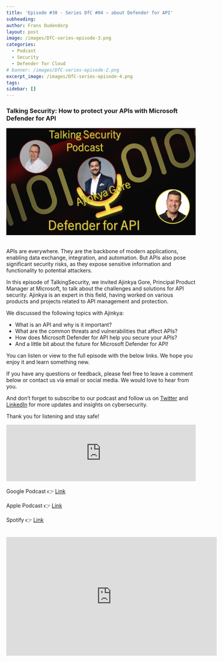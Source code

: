 ```yaml
---
title: 'Episode #30 - Series DfC #04 – about Defender for API'
subheading: 
author: Frans Oudendorp
layout: post
image: /images/DfC-series-episode-3.png
categories:
  - Podcast
  - Security
  - Defender for Cloud
# banner: /images/DfC-series-episode-2.png
excerpt_image: /images/DfC-series-episode-4.png
tags: 
sidebar: []
---
```


### Talking Security: How to protect your APIs with Microsoft Defender for API

<div>
  <img width="600" src="/images/DfC-series-episode-4.png" >
</div> <br>

APIs are everywhere. They are the backbone of modern applications, enabling data exchange, integration, and automation. But APIs also pose significant security risks, as they expose sensitive information and functionality to potential attackers.

In this episode of TalkingSecurity, we invited Ajinkya Gore, Principal Product Manager at Microsoft, to talk about the challenges and solutions for API security. Ajinkya is an expert in this field, having worked on various products and projects related to API management and protection.

We discussed the following topics with Ajinkya:
* What is an API and why is it important?
* What are the common threats and vulnerabilities that affect APIs?
* How does Microsoft Defender for API help you secure your APIs?
* And a little bit about the future for Microsoft Defender for API!

You can listen or view to the full episode with the below links. We hope you enjoy it and learn something new.

If you have any questions or feedback, please feel free to leave a comment below or contact us via email or social media. We would love to hear from you.

And don’t forget to subscribe to our podcast and follow us on [Twitter][twitter] and [LinkedIn][linkedin] for more updates and insights on cybersecurity.

Thank you for listening and stay safe!


<iframe src="https://player.rss.com/talking-security/1155868" style="width: 100%" title="Talking Security - for news about items related to Microsoft Security" frameborder="0" allow="accelerometer; autoplay; clipboard-write; encrypted-media; gyroscope; picture-in-picture" allowfullscreen><a href="https://rss.com/podcasts/talking-security/1155868/">#30- DfC series - Defender for API</a></iframe>
<br>

Google Podcast 👉 [Link][google-podcast]

Apple Podcast 👉 [Link][apple-podcast]

Spotify 👉 [Link][spotify]

<br>
<center>
<iframe width="560" height="315" src="https://www.youtube.com/embed/QxE1IjnYg1I?si=dCTfgBwx8ZQRlnKe" title="YouTube video player" frameborder="0" allow="accelerometer; autoplay; clipboard-write; encrypted-media; gyroscope; picture-in-picture; web-share" allowfullscreen></iframe>
</center>
<br>





[spotify]: https://open.spotify.com/episode/34XmMCiKFjNckByKlCxJNp
[apple-podcast]: https://podcasts.apple.com/us/podcast/30-dfc-series-defender-for-api/id1653147812?i=1000630287572
[google-podcast]: https://podcasts.google.com/feed/aHR0cHM6Ly9tZWRpYS5yc3MuY29tL3RhbGtpbmctc2VjdXJpdHkvZmVlZC54bWw/episode/ZTJiOGVjOGMtNzA3Ni00NmU0LWJhMzktY2NlOTFiYTljZWFl?sa=X&ved=0CAUQkfYCahcKEwjo-rjRyN6BAxUAAAAAHQAAAAAQAQ
[twitter]: https://twitter.com/SecurityTalking
[linkedin]: https://www.linkedin.com/company/talkingsecurity-podcast
[youtube]: https://www.youtube.com/@TalkingSecurity

